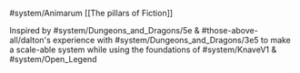 #system/Animarum 
[[The pillars of Fiction]]

Inspired by #system/Dungeons_and_Dragons/5e & #those-above-all/dalton's experience with #system/Dungeons_and_Dragons/3e5 to make a scale-able system while using the foundations of #system/KnaveV1 & #system/Open_Legend 